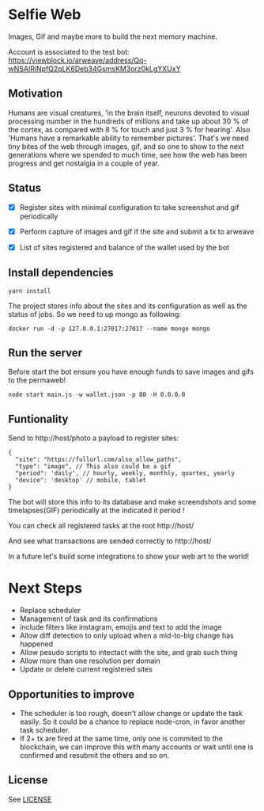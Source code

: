 # Selfie Web

Images, Gif and maybe more to build the next memory machine.

Account is associated to the test bot: https://viewblock.io/arweave/address/Qq-wNSAIRjNpfQ2qLK6Deb34GsmsKM3orz0kLgYXUxY 


## Motivation

Humans are visual creatures, 'in the brain itself, neurons devoted to visual processing number in the hundreds of millions and take up about 30 % of the cortex, as compared with 8 % for touch and just 3 % for hearing'. Also 'Humans have a remarkable ability to remember pictures'. That's we need tiny bites of the web through images, gif, and so one to show to the next generations where we spended to much time, see how the web has been progress and get nostalgia in a couple of year.

## Status
- [X] Register sites with minimal configuration to take screenshot and gif periodically
- [X] Perform capture of images and gif if the site and submit a tx to arweave 
- [X] List of sites registered and balance of the wallet used by the bot


## Install dependencies

```
yarn install
```

The project stores info about the sites and its configuration as well as the status of jobs. So we need to up mongo as following:
```
docker run -d -p 127.0.0.1:27017:27017 --name mongo mongo
```

## Run the server
Before start the bot ensure you have enough funds to save images and gifs to the permaweb!
```
node start main.js -w wallet.json -p 80 -H 0.0.0.0
```

## Funtionality
Send to http://host/photo a payload to register sites:
```
{
  "site": "https://fullurl.com/also_allow_paths",
  "type": "image", // This also could be a gif
  "period": 'daily', // hourly, weekly, monthly, quartes, yearly
  "device": 'desktop' // mobile, tablet
}
```

The bot will store this info to its database and make screendshots and some timelapses(GIF) periodically at the indicated it period !

You can check all registered tasks at the root http://host/

And see what transactions are sended correctly to http://host/

In a future let's build some integrations to show your web art to the world!


# Next Steps
- Replace scheduler
- Management of task and its confirmations
- include filters like instagram, emojis and text to add the image
- Allow diff detection to only upload when a mid-to-big change has happened
- Allow pesudo scripts to intectact with the site, and grab such thing
- Allow more than one resolution per domain
- Update or delete current registered sites

## Opportunities to improve
- The scheduler is too rough, doesn't allow change or update the task easily. So it could be a chance to replace node-cron, in favor another task scheduler.
- If 2+ tx are fired at the same time, only one is commited to the blockchain, we can improve this with many accounts or wait until one is confirmed and resubmit the others and so on.


## License
See [LICENSE](/LICENSE)
